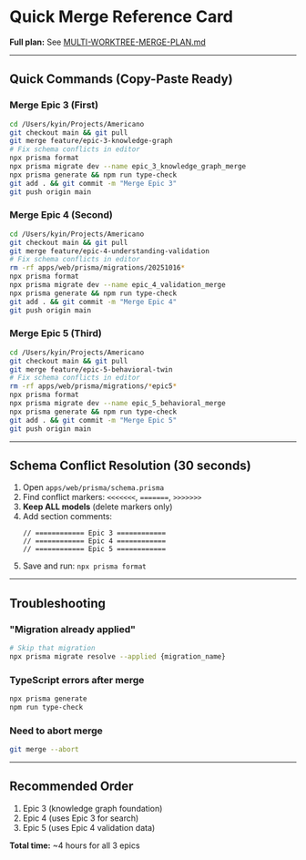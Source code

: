# Quick Merge Reference Card

**Full plan:** See [MULTI-WORKTREE-MERGE-PLAN.md](./MULTI-WORKTREE-MERGE-PLAN.md)

---

## Quick Commands (Copy-Paste Ready)

### Merge Epic 3 (First)
```bash
cd /Users/kyin/Projects/Americano
git checkout main && git pull
git merge feature/epic-3-knowledge-graph
# Fix schema conflicts in editor
npx prisma format
npx prisma migrate dev --name epic_3_knowledge_graph_merge
npx prisma generate && npm run type-check
git add . && git commit -m "Merge Epic 3"
git push origin main
```

### Merge Epic 4 (Second)
```bash
cd /Users/kyin/Projects/Americano
git checkout main && git pull
git merge feature/epic-4-understanding-validation
# Fix schema conflicts in editor
rm -rf apps/web/prisma/migrations/20251016*
npx prisma format
npx prisma migrate dev --name epic_4_validation_merge
npx prisma generate && npm run type-check
git add . && git commit -m "Merge Epic 4"
git push origin main
```

### Merge Epic 5 (Third)
```bash
cd /Users/kyin/Projects/Americano
git checkout main && git pull
git merge feature/epic-5-behavioral-twin
# Fix schema conflicts in editor
rm -rf apps/web/prisma/migrations/*epic5*
npx prisma format
npx prisma migrate dev --name epic_5_behavioral_merge
npx prisma generate && npm run type-check
git add . && git commit -m "Merge Epic 5"
git push origin main
```

---

## Schema Conflict Resolution (30 seconds)

1. Open `apps/web/prisma/schema.prisma`
2. Find conflict markers: `<<<<<<<`, `=======`, `>>>>>>>`
3. **Keep ALL models** (delete markers only)
4. Add section comments:
   ```prisma
   // ============ Epic 3 ============
   // ============ Epic 4 ============
   // ============ Epic 5 ============
   ```
5. Save and run: `npx prisma format`

---

## Troubleshooting

### "Migration already applied"
```bash
# Skip that migration
npx prisma migrate resolve --applied {migration_name}
```

### TypeScript errors after merge
```bash
npx prisma generate
npm run type-check
```

### Need to abort merge
```bash
git merge --abort
```

---

## Recommended Order
1. Epic 3 (knowledge graph foundation)
2. Epic 4 (uses Epic 3 for search)
3. Epic 5 (uses Epic 4 validation data)

**Total time:** ~4 hours for all 3 epics
